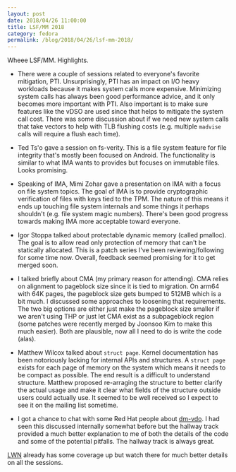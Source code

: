 ```yaml
---
layout: post
date: 2018/04/26 11:00:00
title: LSF/MM 2018
category: fedora
permalink: /blog/2018/04/26/lsf-mm-2018/
---
```

Wheee LSF/MM. Highlights.

- There were a couple of sessions related to everyone's favorite mitigation,
PTI. Unsurprisingly, PTI has an impact on I/O heavy workloads because it makes
system calls more expensive. Minimizing system calls has always been good
performance advice, and it only becomes more important with PTI. Also important
is to make sure features like the vDSO are used since that helps to mitigate
the system call cost. There was some discussion about if we need new system
calls that take vectors to help with TLB flushing costs (e.g. multiple
`madvise` calls will require a flush each time).

- Ted Ts'o gave a session on fs-verity. This is a file system feature for
file integrity that's mostly been focused on Android. The functionality is
similar to what IMA wants to provides but focuses on immutable files. Looks
promising.

- Speaking of IMA, Mimi Zohar gave a presentation on IMA with a focus on file
system topics. The goal of IMA is to provide cryptographic verification of
files with keys tied to the TPM. The nature of this means it ends up touching
file system internals and some things it perhaps shouldn't (e.g. file system
magic numbers). There's been good progress towards making IMA more acceptable
toward everyone.

- Igor Stoppa talked about protectable dynamic memory (called pmalloc). The
goal is to allow read only protection of memory that can't be statically
allocated. This is a patch series I've been reviewing/following for some time
now. Overall, feedback seemed promising for it to get merged soon.

- I talked briefly about CMA (my primary reason for attending). CMA relies on
alignment to pageblock size since it is tied to migration. On arm64 with 64K
pages, the pageblock size gets bumped to 512MB which is a bit much. I discussed
some approaches to loosening that requirements. The two big options are either
just make the pageblock size smaller if we aren't using THP or just let CMA
exist as a subpageblock region (some patches were recently merged by Joonsoo
Kim to make this much easier). Both are plausible, now all I need to do is
write the code (alas).

- Matthew Wilcox talked about `struct page`. Kernel documentation has been
notoriously lacking for internal APIs and structures. A `struct page` exists
for each page of memory on the system which means it needs to be compact as
possible. The end result is a difficult to understand structure. Matthew
proposed re-arraging the structure to better clarify the actual usage and make
it clear what fields of the structure outside users could actually use. It
seemed to be well received so I expect to see it on the mailing list sometime.

- I got a chance to chat with some Red Hat people about [dm-vdo](https://github.com/dm-vdo).
I had seen this discussed internally somewhat before but the hallway track
provided a much better explanation to me of both the details of the code and
some of the potential pitfalls. The hallway track is always great.

[LWN](http://www.lwn.net) already has some coverage up but watch there for
much better details on all the sessions.
